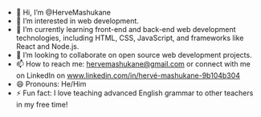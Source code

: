 - 👋 Hi, I’m @HerveMashukane
- 👀 I’m interested in web development.
- 🌱 I’m currently learning front-end and back-end web development technologies, including HTML, CSS, JavaScript, and frameworks like React and Node.js.
- 💞️ I’m looking to collaborate on open source web development projects.
- 📫 How to reach me: hervemashukane@gmail.com or connect with me on LinkedIn on www.linkedin.com/in/hervé-mashukane-9b104b304
- 😄 Pronouns: He/Him
- ⚡ Fun fact: I love teaching advanced English grammar to other teachers in my free time!

<!---
HerveMashukane/HerveMashukane is a ✨ special ✨ repository because its `README.md` (this file) appears on your GitHub profile.
You can click the Preview link to take a look at your changes.
--->
